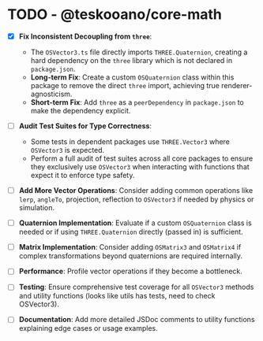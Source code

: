 # TODO - @teskooano/core-math

- [x] **Fix Inconsistent Decoupling from `three`**:

  - The `OSVector3.ts` file directly imports `THREE.Quaternion`, creating a hard dependency on the `three` library which is not declared in `package.json`.
  - **Long-term Fix**: Create a custom `OSQuaternion` class within this package to remove the direct `three` import, achieving true renderer-agnosticism.
  - **Short-term Fix**: Add `three` as a `peerDependency` in `package.json` to make the dependency explicit.

- [ ] **Audit Test Suites for Type Correctness**:

  - Some tests in dependent packages use `THREE.Vector3` where `OSVector3` is expected.
  - Perform a full audit of test suites across all core packages to ensure they exclusively use `OSVector3` when interacting with functions that expect it to enforce type safety.

- [ ] **Add More Vector Operations**: Consider adding common operations like `lerp`, `angleTo`, projection, reflection to `OSVector3` if needed by physics or simulation.
- [ ] **Quaternion Implementation**: Evaluate if a custom `OSQuaternion` class is needed or if using `THREE.Quaternion` directly (passed in) is sufficient.
- [ ] **Matrix Implementation**: Consider adding `OSMatrix3` and `OSMatrix4` if complex transformations beyond quaternions are required internally.
- [ ] **Performance**: Profile vector operations if they become a bottleneck.
- [ ] **Testing**: Ensure comprehensive test coverage for all `OSVector3` methods and utility functions (looks like utils has tests, need to check OSVector3).
- [ ] **Documentation**: Add more detailed JSDoc comments to utility functions explaining edge cases or usage examples.
